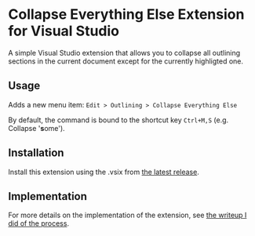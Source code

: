 # Collapse Everything Else Extension for Visual Studio

A simple Visual Studio extension that allows you to collapse all outlining sections in the current document except for the currently highligted one.

## Usage

Adds a new menu item:
`Edit > Outlining > Collapse Everything Else`

By default, the command is bound to the shortcut key `Ctrl+M,S` (e.g. Collapse '**s**ome').

## Installation

Install this extension using the .vsix from [the latest release](../../releases/latest).

## Implementation

For more details on the implementation of the extension, see [the writeup I did of the process](https://github.com/veleek/til/blob/master/vs/execute_commands_from_a_vs_extension.md).
